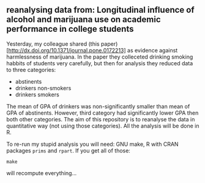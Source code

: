 ## reanalysing data from: Longitudinal influence of alcohol and marijuana use on academic performance in college students


Yesterday, my colleague shared (this paper)[http://dx.doi.org/10.1371/journal.pone.0172213] as evidence against harmlessness of marijuana. In the paper they colleceted drinking smoking habbits of students very carefully, but then for analysis they reduced data to three categories:

- abstinents
- drinkers non-smokers
- drinkers smokers

The mean of GPA of drinkers was non-significantly smaller than mean of GPA of abstinents. However, third category had significantly lower GPA then both other categories. The aim of this repository is to reanalyse the data in quantitative way (not using those categories). All the analysis will be done in R.

To re-run my stupid analysis you will need: GNU make, R with CRAN packages `prims` and `rpart`. If you get all of those:

```
make
```

will recompute everything...

